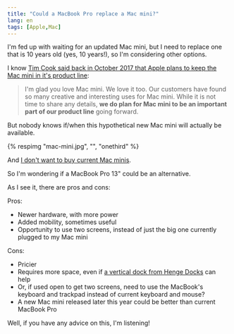 ```yaml
---
title: "Could a MacBook Pro replace a Mac mini?"
lang: en
tags: [Apple,Mac]
---
```


I'm fed up with waiting for an updated Mac mini, but I need to replace one that is 10 years old (yes, 10 years!), so I'm considering other options.

I know [Tim Cook said back in October 2017 that Apple plans to keep the Mac mini in it's product line](https://www.techradar.com/news/mac-mini-still-important-to-apple-says-tim-cook):

> I'm glad you love Mac mini. We love it too. Our customers have found so many creative and interesting uses for Mac mini. While it is not time to share any details, **we do plan for Mac mini to be an important part of our product line** going forward.

But nobody knows if/when this hypothetical new Mac mini will actually be available.

{% respimg "mac-mini.jpg", "", "onethird" %}

And [I don't want to buy current Mac minis](https://www.macworld.co.uk/feature/mac/5-reasons-shouldnt-buy-mac-mini-3535701/).

So I'm wondering if a MacBook Pro 13" could be an alternative.

As I see it, there are pros and cons:

Pros:

- Newer hardware, with more power
- Added mobility, sometimes useful
- Opportunity to use two screens, instead of just the big one currently plugged to my Mac mini

Cons:

- Pricier
- Requires more space, even if [a vertical dock from Henge Docks](https://hengedocks.com/pages/vertical-macbook-pro-2016) can help
- Or, if used open to get two screens, need to use the MacBook's keyboard and trackpad instead of current keyboard and mouse?
- A new Mac mini released later this year could be better than current MacBook Pro

Well, if you have any advice on this, I'm listening!
